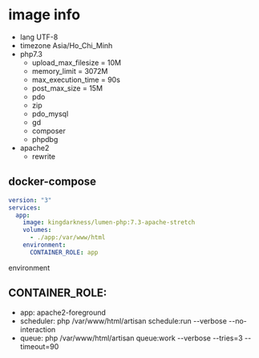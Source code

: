 # image info
- lang UTF-8
- timezone Asia/Ho_Chi_Minh
- php7.3
  + upload_max_filesize = 10M
  + memory_limit = 3072M
  + max_execution_time = 90s
  + post_max_size = 15M
  + pdo
  + zip
  + pdo_mysql
  + gd
  + composer
  + phpdbg
- apache2
  + rewrite
  

## docker-compose 
```yaml
version: "3"
services:
  app:
    image: kingdarkness/lumen-php:7.3-apache-stretch
    volumes:
      - ./app:/var/www/html
    environment:
      CONTAINER_ROLE: app
```

environment

## CONTAINER_ROLE:
- app: apache2-foreground
- scheduler: php /var/www/html/artisan schedule:run --verbose --no-interaction
- queue: php /var/www/html/artisan queue:work --verbose --tries=3 --timeout=90